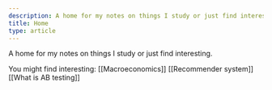 ```yaml
---
description: A home for my notes on things I study or just find interesting.
title: Home
type: article
---
```


A home for my notes on things I study or just find interesting.

You might find interesting:
[[Macroeconomics]]
[[Recommender system]]
[[What is AB testing]]
